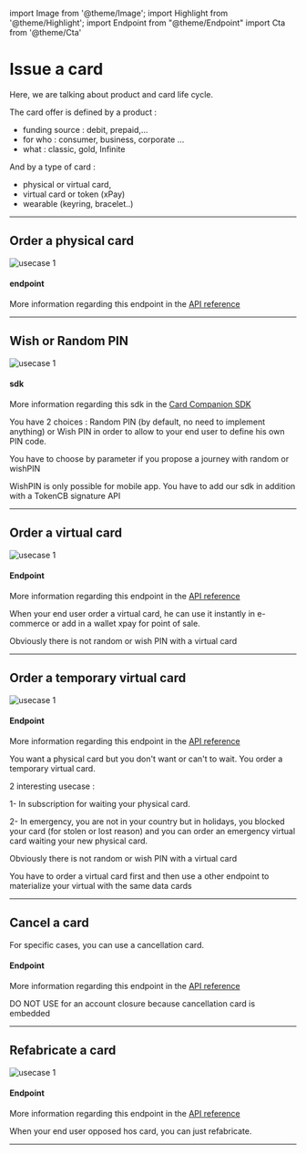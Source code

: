 import Image from '@theme/Image';
import Highlight from '@theme/Highlight';
import Endpoint from "@theme/Endpoint"
import Cta from '@theme/Cta'

# Issue a card

Here, we are talking about product and card life cycle.

The card offer is defined by a product :
- funding source : debit, prepaid,...
- for who : consumer, business, corporate ...
- what : classic, gold, Infinite

And by a type of card : 
- physical or virtual card, 
- virtual card or token (xPay) 
- wearable (keyring, bracelet..)

---

## Order a physical card

<Image src="docs/Card_Order.png" alt="usecase 1"/>

#### endpoint

More information regarding this endpoint in the [API reference](/api/CardFactory)

<Endpoint apiUrl="/v2.0/cardfactory" path="​/api​/v2.0​/card" method="post"/>

---

## Wish or Random PIN

<Image src="docs/PIn_Define.png" alt="usecase 1"/>

#### sdk

More information regarding this sdk in the [Card Companion SDK](./CardCompanion_SDK.pdf)

<Highlight type="tip">
 
 You have 2 choices : Random PIN (by default, no need to implement anything) or Wish PIN in order to allow to your end user to define his own PIN code. 
 
</Highlight>

<Highlight>
 
 You have to choose by parameter if you propose a journey with random or wishPIN

</Highlight>

<Highlight type="caution">
 
 WishPIN is only possible for mobile app. You have to add our sdk in addition with a TokenCB signature API
 
</Highlight>

---

## Order a virtual card

<Image src="docs/vCard_Order.png" alt="usecase 1"/>

#### Endpoint

More information regarding this endpoint in the [API reference](/api/CardFactory)

<Endpoint apiUrl="/v2.0/cardfactory" path="​/api​/v2.0​/card" method="post"/>

<Highlight type="tip">
 
 When your end user order a virtual card, he can use it instantly in e-commerce or add in a wallet xpay for point of sale.
 
</Highlight>

<Highlight>
  
 Obviously there is not random or wish PIN with a virtual card

</Highlight>

---

## Order a temporary virtual card

<Image src="docs/Card_2_Order.png" alt="usecase 1"/>

#### Endpoint

More information regarding this endpoint in the [API reference](/api/CardFactory)

<Endpoint apiUrl="/v2.0/cardfactory" path="​/api​/v2.0​/card" method="post"/>

<Highlight type="tip">
 
 You want a physical card but you don't want or can't to wait. You order a temporary virtual card.
 
</Highlight>

<Highlight type="tip">
 
 2 interesting usecase :  
 
 1- In subscription for waiting your physical card. 
 
 2- In emergency, you are not in your country but in holidays, you blocked your card (for stolen or lost reason) and you can order an emergency virtual card waiting your new physical card.
 
</Highlight>

<Highlight>
  
 Obviously there is not random or wish PIN with a virtual card

</Highlight>

<Highlight type="caution">
 
 You have to order a virtual card first and then use a other endpoint to materialize your virtual with the same data cards
 
</Highlight>

---

## Cancel a card

For specific cases, you can use a cancellation card.

#### Endpoint

More information regarding this endpoint in the [API reference](/api/CardFactory)

<Endpoint apiUrl="/v2.0/cardfactory" path="/api​/v2.0​/card/{CardExternalRef}/cancel" method="patch"/>

<Highlight type="caution">
 
 DO NOT USE for an account closure because cancellation card is embedded
 
</Highlight>

---

## Refabricate a card

<Image src="docs/Card_Refabricate.png" alt="usecase 1"/>

#### Endpoint

More information regarding this endpoint in the [API reference](/api/CardFactory)

<Endpoint apiUrl="/v2.0/cardfactory" path="/api​/v2.0​/card/refabricate" method="post"/>

<Highlight type="tip">
 
 When your end user opposed hos card, you can just refabricate.
 
</Highlight>

--- 

<Cta
  context="doc"
  ui="button"
  link="/api/CardFactory"
  label="Try it out"
/>
